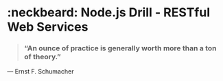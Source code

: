 # :neckbeard: Node.js Drill - RESTful Web Services

> ### “An ounce of practice is generally worth more than a ton of theory.” 
― Ernst F. Schumacher